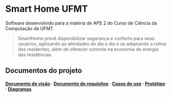 # Smart Home UFMT

Software desenvolvido para a matéria de APS 2 do Curso de Ciência da Computação da UFMT.

> SmartHome prevê disponibilizar segurança e conforto para seus usuários, agilizando as atividades do dia a dia e se adaptando a rotina dos residentes, além de oferecer controle na economia de energia das residências

## Documentos do projeto

#### [Documento de visão](./docs/Documento%20de%20Vis%C3%A3o/Documento%20de%20vis%C3%A3o%20-%20SmartHome%202.0.docx) &middot; [Documento de requisitos](./docs/Documento%20de%20Requisitos) &middot; [Casos de uso](./docs/Casos%20de%20uso) &middot; [Protótipo](./docs/Prototipa%C3%A7%C3%A3o) &middot; [Diagramas](./docs/Diagramas)


